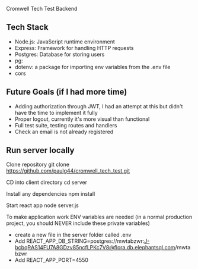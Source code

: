 Cromwell Tech Test Backend

## Tech Stack

- Node.js: JavaScript runtime environment
- Express: Framework for handling HTTP requests
- Postgres: Database for storing users
- pg:
- dotenv: a package for importing env variables from the .env file
- cors

## Future Goals (if I had more time)

- Adding authorization through JWT, I had an attempt at this but didn't have the time to implement it fully
- Proper logout, currently it's more visual than functional
- Full test suite, testing routes and handlers
- Check an email is not already registered

## Run server locally

Clone repository
git clone https://github.com/paulg44/cromwell_tech_test.git

CD into client directory
cd server

Install any dependencies
npm install

Start react app
node server.js

To make application work ENV variables are needed (in a normal production project, you should NEVER include these private variables)

- create a new file in the server folder called .env
- Add REACT_APP_DB_STRING=postgres://mwtabzwr:J-bcbqRAS14FU7A8GDzv85ncfLPKc7V8@flora.db.elephantsql.com/mwtabzwr
- Add REACT_APP_PORT=4550
